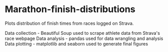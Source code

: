 # Marathon-finish-distributions
Plots distribution of finish times from races logged on Strava.

Data collection - Beautiful Soup used to scrape athlete data from Strava's race webpage
Data analysis - pandas used for data wrangling and analysis
Data plotting - matplotlib and seaborn used to generate final figures
